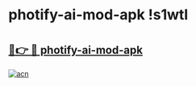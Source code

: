 # photify-ai-mod-apk !s1wtl

# <h2><a href="https://pnuw8h.esa.edu.pl?title=photify-ai-mod-apk&ref=s1wtl">🔗👉 🔴 photify-ai-mod-apk</a></h2>

[![acn](https://github.com/user-attachments/assets/0f9c940e-d8b0-45ae-aac7-cd30a18b3e1c)](https://pnuw8h.esa.edu.pl?title=photify-ai-mod-apk&ref=s1wtl)

